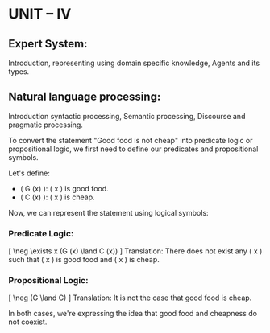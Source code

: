 # UNIT – IV 
## Expert System:
Introduction, representing using domain specific knowledge, Agents and its types. 

## Natural language processing:
Introduction syntactic processing, Semantic processing, Discourse and pragmatic processing.

To convert the statement "Good food is not cheap" into predicate logic or propositional logic, we first need to define our predicates and propositional symbols.

Let's define:

- \( G (x) \): \( x \) is good food.
- \( C (x) \): \( x \) is cheap.

Now, we can represent the statement using logical symbols:

### Predicate Logic:
\[ \neg \exists x (G (x) \land C (x)) \]
Translation: There does not exist any \( x \) such that \( x \) is good food and \( x \) is cheap.

### Propositional Logic:
\[ \neg (G \land C) \]
Translation: It is not the case that good food is cheap.

In both cases, we're expressing the idea that good food and cheapness do not coexist.